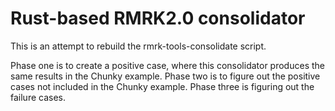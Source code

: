 # Rust-based RMRK2.0 consolidator

This is an attempt to rebuild the rmrk-tools-consolidate script.

Phase one is to create a positive case, where this consolidator produces the same results in the Chunky example.
Phase two is to figure out the positive cases not included in the Chunky example.
Phase three is figuring out the failure cases.